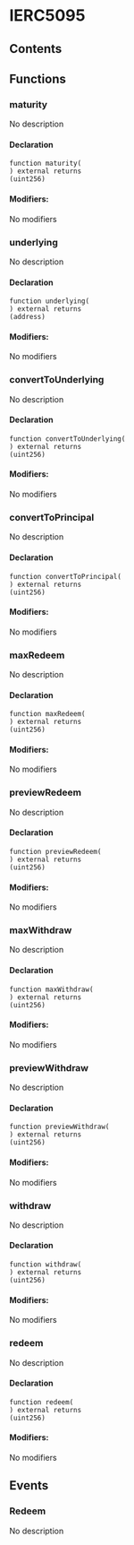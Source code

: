 # IERC5095





## Contents
<!-- START doctoc -->
<!-- END doctoc -->




## Functions

### maturity
No description


#### Declaration
```solidity
function maturity(
) external returns
(uint256)
```

#### Modifiers:
No modifiers



### underlying
No description


#### Declaration
```solidity
function underlying(
) external returns
(address)
```

#### Modifiers:
No modifiers



### convertToUnderlying
No description


#### Declaration
```solidity
function convertToUnderlying(
) external returns
(uint256)
```

#### Modifiers:
No modifiers



### convertToPrincipal
No description


#### Declaration
```solidity
function convertToPrincipal(
) external returns
(uint256)
```

#### Modifiers:
No modifiers



### maxRedeem
No description


#### Declaration
```solidity
function maxRedeem(
) external returns
(uint256)
```

#### Modifiers:
No modifiers



### previewRedeem
No description


#### Declaration
```solidity
function previewRedeem(
) external returns
(uint256)
```

#### Modifiers:
No modifiers



### maxWithdraw
No description


#### Declaration
```solidity
function maxWithdraw(
) external returns
(uint256)
```

#### Modifiers:
No modifiers



### previewWithdraw
No description


#### Declaration
```solidity
function previewWithdraw(
) external returns
(uint256)
```

#### Modifiers:
No modifiers



### withdraw
No description


#### Declaration
```solidity
function withdraw(
) external returns
(uint256)
```

#### Modifiers:
No modifiers



### redeem
No description


#### Declaration
```solidity
function redeem(
) external returns
(uint256)
```

#### Modifiers:
No modifiers





## Events

### Redeem
No description




